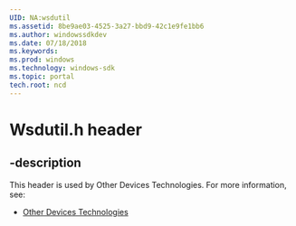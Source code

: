 ```yaml
---
UID: NA:wsdutil
ms.assetid: 8be9ae03-4525-3a27-bbd9-42c1e9fe1bb6
ms.author: windowssdkdev
ms.date: 07/18/2018
ms.keywords: 
ms.prod: windows
ms.technology: windows-sdk
ms.topic: portal
tech.root: ncd
---
```


# Wsdutil.h header


## -description


This header is used by Other Devices Technologies. For more information, see:

- [Other Devices Technologies](../_ncd)
